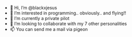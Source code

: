 - 👋 Hi, I’m @blackxjesus
- 👀 I’m interested in programming.. obviously.. and flying!!
- 🌱 I’m currently a private pilot
- 💞️ I’m looking to collaborate with my 7 other personalities
- 📫 You can send me a mail via pigeon

<!---
blackxjesus/blackxjesus is a ✨ special ✨ repository because its `README.md` (this file) appears on your GitHub profile.
You can click the Preview link to take a look at your changes.
--->
